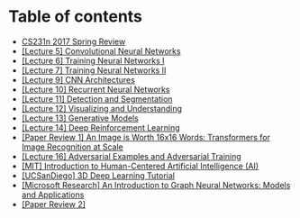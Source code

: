 # Table of contents

* [CS231n 2017 Spring Review](README.md)
* [\[Lecture 5\] Convolutional Neural Networks](lecture-5-convolutional-neural-networks.md)
* [\[Lecture 6\] Training Neural Networks I](lecture-6-training-neural-networks-i.md)
* [\[Lecture 7\] Training Neural Networks II](lecture-7-training-neural-networks-ii.md)
* [\[Lecture 9\] CNN Architectures](lecture-9-cnn-architectures.md)
* [\[Lecture 10\] Recurrent Neural Networks](lecture-10-recurrent-neural-networks.md)
* [\[Lecture 11\] Detection and Segmentation](untitled.md)
* [\[Lecture 12\] Visualizing and Understanding](lecture-12-visualizing-and-understanding.md)
* [\[Lecture 13\] Generative Models](lecture-13-generative-models.md)
* [\[Lecture 14\] Deep Reinforcement Learning](lecture-14-deep-reinforcement-learning.md)
* [\[Paper Review 1\] An Image is Worth 16x16 Words: Transformers for Image Recognition at Scale](lecture-15-efficient-methods-and-hardware-for-deep-learning.md)
* [\[Lecture 16\] Adversarial Examples and Adversarial Training](lecture-16-adversarial-examples-and-adversarial-training.md)
* [\[MIT\] Introduction to Human-Centered Artificial Intelligence \(AI\)](mit-human-centered-artificial-intelligence.md)
* [\[UCSanDiego\] 3D Deep Learning Tutorial](ucsandiego-3d-deep-learning-tutorial.md)
* [\[Microsoft Research\] An Introduction to Graph Neural Networks: Models and Applications](microsoft-research-an-introduction-to-graph-neural-networks-models-and-applications.md)
* [\[Paper Review 2\]](2.md)

